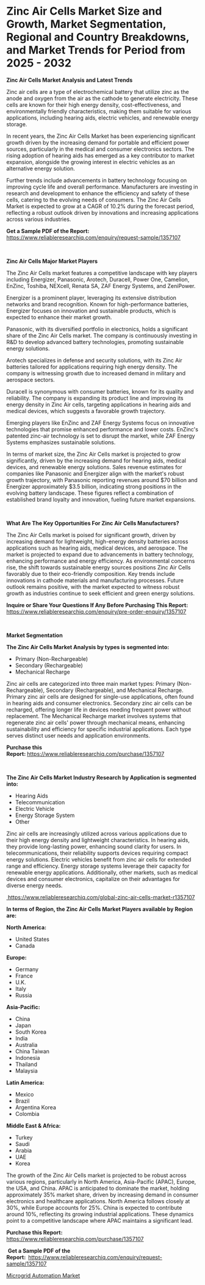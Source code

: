 <p><h1>Zinc Air Cells Market Size and Growth, Market Segmentation, Regional and Country Breakdowns, and Market Trends for Period from 2025 -  2032</h1></p><p><strong>Zinc Air Cells Market Analysis and Latest Trends</strong></p>
<p><p>Zinc air cells are a type of electrochemical battery that utilize zinc as the anode and oxygen from the air as the cathode to generate electricity. These cells are known for their high energy density, cost-effectiveness, and environmentally friendly characteristics, making them suitable for various applications, including hearing aids, electric vehicles, and renewable energy storage.</p><p>In recent years, the Zinc Air Cells Market has been experiencing significant growth driven by the increasing demand for portable and efficient power sources, particularly in the medical and consumer electronics sectors. The rising adoption of hearing aids has emerged as a key contributor to market expansion, alongside the growing interest in electric vehicles as an alternative energy solution. </p><p>Further trends include advancements in battery technology focusing on improving cycle life and overall performance. Manufacturers are investing in research and development to enhance the efficiency and safety of these cells, catering to the evolving needs of consumers. The Zinc Air Cells Market is expected to grow at a CAGR of 10.2% during the forecast period, reflecting a robust outlook driven by innovations and increasing applications across various industries.</p></p>
<p><strong>Get a Sample PDF of the Report:&nbsp;</strong> <a href="https://www.reliableresearchiq.com/enquiry/request-sample/1357107?utm_campaign=3202&utm_medium=2&utm_source=Github&utm_content=ia&utm_term=07042025&utm_id=zinc-air-cells">https://www.reliableresearchiq.com/enquiry/request-sample/1357107</a></p>
<p>&nbsp;</p>
<p><strong>Zinc Air Cells Major Market Players</strong></p>
<p><p>The Zinc Air Cells market features a competitive landscape with key players including Energizer, Panasonic, Arotech, Duracell, Power One, Camelion, EnZinc, Toshiba, NEXcell, Renata SA, ZAF Energy Systems, and ZeniPower. </p><p>Energizer is a prominent player, leveraging its extensive distribution networks and brand recognition. Known for high-performance batteries, Energizer focuses on innovation and sustainable products, which is expected to enhance their market growth.</p><p>Panasonic, with its diversified portfolio in electronics, holds a significant share of the Zinc Air Cells market. The company is continuously investing in R&D to develop advanced battery technologies, promoting sustainable energy solutions.</p><p>Arotech specializes in defense and security solutions, with its Zinc Air batteries tailored for applications requiring high energy density. The company is witnessing growth due to increased demand in military and aerospace sectors.</p><p>Duracell is synonymous with consumer batteries, known for its quality and reliability. The company is expanding its product line and improving its energy density in Zinc Air cells, targeting applications in hearing aids and medical devices, which suggests a favorable growth trajectory.</p><p>Emerging players like EnZinc and ZAF Energy Systems focus on innovative technologies that promise enhanced performance and lower costs. EnZinc's patented zinc-air technology is set to disrupt the market, while ZAF Energy Systems emphasizes sustainable solutions.</p><p>In terms of market size, the Zinc Air Cells market is projected to grow significantly, driven by the increasing demand for hearing aids, medical devices, and renewable energy solutions. Sales revenue estimates for companies like Panasonic and Energizer align with the market's robust growth trajectory, with Panasonic reporting revenues around $70 billion and Energizer approximately $3.5 billion, indicating strong positions in the evolving battery landscape. These figures reflect a combination of established brand loyalty and innovation, fueling future market expansions.</p></p>
<p>&nbsp;</p>
<p><strong>What Are The Key Opportunities For Zinc Air Cells Manufacturers?</strong></p>
<p><p>The Zinc Air Cells market is poised for significant growth, driven by increasing demand for lightweight, high-energy density batteries across applications such as hearing aids, medical devices, and aerospace. The market is projected to expand due to advancements in battery technology, enhancing performance and energy efficiency. As environmental concerns rise, the shift towards sustainable energy sources positions Zinc Air Cells favorably due to their eco-friendly composition. Key trends include innovations in cathode materials and manufacturing processes. Future outlook remains positive, with the market expected to witness robust growth as industries continue to seek efficient and green energy solutions.</p></p>
<p><strong>Inquire or Share Your Questions If Any Before Purchasing This Report:</strong> <a href="https://www.reliableresearchiq.com/enquiry/pre-order-enquiry/1357107?utm_campaign=3202&utm_medium=2&utm_source=Github&utm_content=ia&utm_term=07042025&utm_id=zinc-air-cells">https://www.reliableresearchiq.com/enquiry/pre-order-enquiry/1357107</a></p>
<p>&nbsp;</p>
<p><strong>Market Segmentation</strong></p>
<p><strong>The Zinc Air Cells Market Analysis by types is segmented into:</strong></p>
<p><ul><li>Primary (Non-Rechargeable)</li><li>Secondary (Rechargeable)</li><li>Mechanical Recharge</li></ul></p>
<p><p>Zinc air cells are categorized into three main market types: Primary (Non-Rechargeable), Secondary (Rechargeable), and Mechanical Recharge. Primary zinc air cells are designed for single-use applications, often found in hearing aids and consumer electronics. Secondary zinc air cells can be recharged, offering longer life in devices needing frequent power without replacement. The Mechanical Recharge market involves systems that regenerate zinc air cells' power through mechanical means, enhancing sustainability and efficiency for specific industrial applications. Each type serves distinct user needs and application environments.</p></p>
<p><strong>Purchase this Report:&nbsp;</strong><a href="https://www.reliableresearchiq.com/purchase/1357107?utm_campaign=3202&utm_medium=2&utm_source=Github&utm_content=ia&utm_term=07042025&utm_id=zinc-air-cells">https://www.reliableresearchiq.com/purchase/1357107</a></p>
<p>&nbsp;</p>
<p><strong>The Zinc Air Cells Market Industry Research by Application is segmented into:</strong></p>
<p><ul><li>Hearing Aids</li><li>Telecommunication</li><li>Electric Vehicle</li><li>Energy Storage System</li><li>Other</li></ul></p>
<p><p>Zinc air cells are increasingly utilized across various applications due to their high energy density and lightweight characteristics. In hearing aids, they provide long-lasting power, enhancing sound clarity for users. In telecommunications, their reliability supports devices requiring compact energy solutions. Electric vehicles benefit from zinc air cells for extended range and efficiency. Energy storage systems leverage their capacity for renewable energy applications. Additionally, other markets, such as medical devices and consumer electronics, capitalize on their advantages for diverse energy needs.</p></p>
<p><a href="https://www.reliableresearchiq.com/global-zinc-air-cells-market-r1357107?utm_campaign=3202&utm_medium=2&utm_source=Github&utm_content=ia&utm_term=07042025&utm_id=zinc-air-cells">&nbsp;https://www.reliableresearchiq.com/global-zinc-air-cells-market-r1357107</a></p>
<p><strong>In terms of Region, the Zinc Air Cells Market Players available by Region are:</strong></p>
<p>
    <p> <strong> North America: </strong>
        <ul>
            <li>United States</li>
            <li>Canada</li>
        </ul>
        </p> 
    <p> <strong> Europe: </strong>
        <ul>
            <li>Germany</li>
            <li>France</li>
            <li>U.K.</li>
            <li>Italy</li>
            <li>Russia</li>
        </ul>
        </p> 
    <p> <strong> Asia-Pacific: </strong>
        <ul>
            <li>China</li>
            <li>Japan</li>
            <li>South Korea</li>
            <li>India</li>
            <li>Australia</li>
            <li>China Taiwan</li>
            <li>Indonesia</li>
            <li>Thailand</li>
            <li>Malaysia</li>
        </ul>
        </p> 
    <p> <strong> Latin America: </strong>
        <ul>
            <li>Mexico</li>
            <li>Brazil</li>
            <li>Argentina Korea</li>
            <li>Colombia</li>
        </ul>
        </p> 
    <p> <strong> Middle East & Africa: </strong>
        <ul>
            <li>Turkey</li>
            <li>Saudi</li>
            <li>Arabia</li>
            <li>UAE</li>
            <li>Korea</li>
        </ul>
    </p>
    </p>
<p><p>The growth of the Zinc Air Cells market is projected to be robust across various regions, particularly in North America, Asia-Pacific (APAC), Europe, the USA, and China. APAC is anticipated to dominate the market, holding approximately 35% market share, driven by increasing demand in consumer electronics and healthcare applications. North America follows closely at 30%, while Europe accounts for 25%. China is expected to contribute around 10%, reflecting its growing industrial applications. These dynamics point to a competitive landscape where APAC maintains a significant lead.</p></p>
<p><strong>Purchase this Report: </strong><a href="https://www.reliableresearchiq.com/purchase/1357107?utm_campaign=3202&utm_medium=2&utm_source=Github&utm_content=ia&utm_term=07042025&utm_id=zinc-air-cells">https://www.reliableresearchiq.com/purchase/1357107</a></p>
<p>&nbsp;<strong>Get a Sample PDF of the Report:&nbsp;&nbsp;</strong><a href="https://www.reliableresearchiq.com/enquiry/request-sample/1357107?utm_campaign=3202&utm_medium=2&utm_source=Github&utm_content=ia&utm_term=07042025&utm_id=zinc-air-cells">https://www.reliableresearchiq.com/enquiry/request-sample/1357107</a></p>
<p><strong></strong></p>
<p><p><a href="https://github.com/usraceby/Market-Research-Report-List-1/blob/main/microgrid-automation-market.md?utm_campaign=3202&utm_medium=2&utm_source=Github&utm_content=ia&utm_term=07042025&utm_id=zinc-air-cells">Microgrid Automation Market</a></p></p>